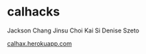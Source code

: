 calhacks
========
Jackson Chang
Jinsu Choi
Kai Si
Denise Szeto

[calhax.herokuapp.com](calhax.herokuapp.com)
